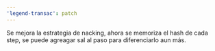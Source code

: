 ```yaml
---
'legend-transac': patch
---
```


Se mejora la estrategia de nacking, ahora se memoriza el hash de cada step, se puede agreagar sal al paso para diferenciarlo aun más.
